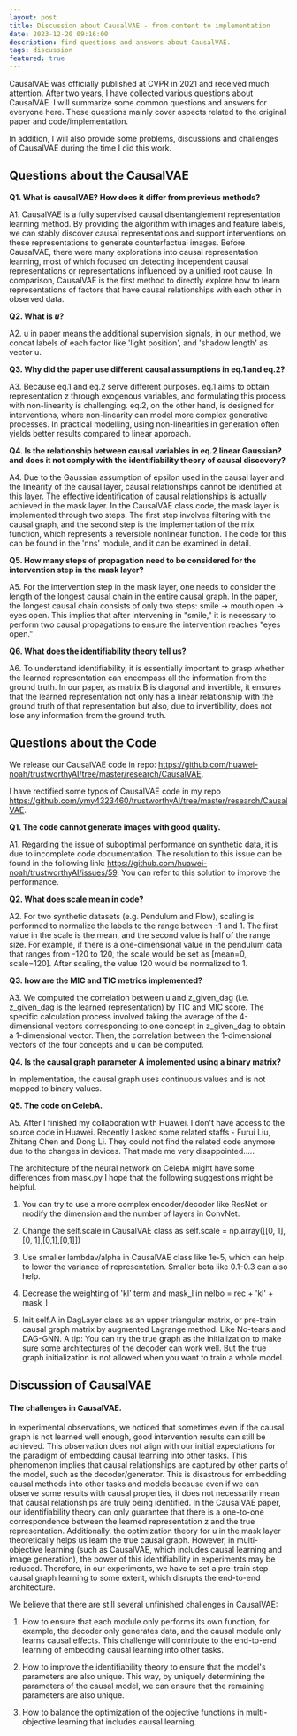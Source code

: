```yaml
---
layout: post
title: Discussion about CausalVAE - from content to implementation
date: 2023-12-20 09:16:00
description: find questions and answers about CausalVAE.
tags: discussion
featured: true
---
```

  
  CausalVAE was officially published at CVPR in 2021 and received much attention. After two years, I have collected various questions about CausalVAE. I will summarize some common questions and answers for everyone here. These questions mainly cover aspects related to the original paper and code/implementation.

  In addition, I will also provide some problems, discussions and challenges of CausalVAE during the time I did this work.

## Questions about the CausalVAE

**Q1. What is causalVAE? How does it differ from previous methods?**

A1. CausalVAE is a fully supervised causal disentanglement representation learning method. By providing the algorithm with images and feature labels, we can stably discover causal representations and support interventions on these representations to generate counterfactual images. Before CausalVAE, there were many explorations into causal representation learning, most of which focused on detecting independent causal representations or representations influenced by a unified root cause. In comparison, CausalVAE is the first method to directly explore how to learn representations of factors that have causal relationships with each other in observed data.

**Q2. What is $u$?**

A2. u in paper means the additional supervision signals, in our method, we concat labels of each factor like 'light position', and 'shadow length' as vector u.

**Q3. Why did the paper use different causal assumptions in eq.1 and eq.2?**

A3. Because eq.1 and eq.2 serve different purposes. eq.1 aims to obtain representation z through exogenous variables, and formulating this process with non-linearity is challenging. eq.2, on the other hand, is designed for interventions, where non-linearity can model more complex generative processes. In practical modelling, using non-linearities in generation often yields better results compared to linear approach.

**Q4. Is the relationship between causal variables in eq.2 linear Gaussian? and does it not comply with the identifiability theory of causal discovery?**

A4. Due to the Gaussian assumption of epsilon used in the causal layer and the linearity of the causal layer, causal relationships cannot be identified at this layer. The effective identification of causal relationships is actually achieved in the mask layer. In the CausalVAE class code, the mask layer is implemented through two steps. The first step involves filtering with the causal graph, and the second step is the implementation of the mix function, which represents a reversible nonlinear function. The code for this can be found in the 'nns' module, and it can be examined in detail.

**Q5. How many steps of propagation need to be considered for the intervention step in the mask layer?**

A5. For the intervention step in the mask layer, one needs to consider the length of the longest causal chain in the entire causal graph. In the paper, the longest causal chain consists of only two steps: smile -> mouth open -> eyes open. This implies that after intervening in "smile," it is necessary to perform two causal propagations to ensure the intervention reaches "eyes open."

**Q6. What does the identifiability theory tell us?**

A6. To understand identifiability, it is essentially important to grasp whether the learned representation can encompass all the information from the ground truth. In our paper, as matrix B is diagonal and invertible, it ensures that the learned representation not only has a linear relationship with the ground truth of that representation but also, due to invertibility, does not lose any information from the ground truth.

## Questions about the Code

We release our CausalVAE code in repo: https://github.com/huawei-noah/trustworthyAI/tree/master/research/CausalVAE. 

I have rectified some typos of CausalVAE code in my repo https://github.com/ymy4323460/trustworthyAI/tree/master/research/CausalVAE.

**Q1. The code cannot generate images with good quality.**

A1. Regarding the issue of suboptimal performance on synthetic data, it is due to incomplete code documentation. The resolution to this issue can be found in the following link: https://github.com/huawei-noah/trustworthyAI/issues/59. You can refer to this solution to improve the performance. 

**Q2. What does scale mean in code?**

A2. For two synthetic datasets (e.g. Pendulum and Flow), scaling is performed to normalize the labels to the range between -1 and 1. The first value in the scale is the mean, and the second value is half of the range size. For example, if there is a one-dimensional value in the pendulum data that ranges from -120 to 120, the scale would be set as [mean=0, scale=120]. After scaling, the value 120 would be normalized to 1.

**Q3. how are the MIC and TIC metrics implemented?**

A3. We computed the correlation between u and z_given_dag (i.e. z_given_dag is the learned representation) by TIC and MIC score. The specific calculation process involved taking the average of the 4-dimensional vectors corresponding to one concept in z_given_dag to obtain a 1-dimensional vector. Then, the correlation between the 1-dimensional vectors of the four concepts and u can be computed.

**Q4. Is the causal graph parameter A implemented using a binary matrix?**

In implementation, the causal graph uses continuous values and is not mapped to binary values.

**Q5. The code on CelebA.**

A5. After I finished my collaboration with Huawei. I don't have access to the source code in Huawei. Recently I asked some related staffs - Furui Liu, Zhitang Chen and Dong Li. They could not find the related code anymore due to the changes in devices. That made me very disappointed.....

The architecture of the neural network on CelebA might have some differences from mask.py I hope that the following suggestions might be helpful.

1. You can try to use a more complex encoder/decoder like ResNet or modify the dimension and the number of layers in ConvNet.

2. Change the self.scale in CausalVAE class as self.scale = np.array([[0, 1],[0, 1],[0,1],[0,1]])

3. Use smaller lambdav/alpha in CausalVAE class like 1e-5, which can help to lower the variance of representation. Smaller beta like 0.1-0.3 can also help.

4. Decrease the weighting of 'kl' term and mask_l in nelbo = rec + 'kl' + mask_l

5. Init self.A in DagLayer class as an upper triangular matrix, or pre-train causal graph matrix by augmented Lagrange method. Like No-tears and DAG-GNN. A tip: You can try the true graph as the initialization to make sure some architectures of the decoder can work well. But the true graph initialization is not allowed when you want to train a whole model.

## Discussion of CausalVAE

#### The challenges in CausalVAE.

In experimental observations, we noticed that sometimes even if the causal graph is not learned well enough, good intervention results can still be achieved. This observation does not align with our initial expectations for the paradigm of embedding causal learning into other tasks. This phenomenon implies that causal relationships are captured by other parts of the model, such as the decoder/generator. This is disastrous for embedding causal methods into other tasks and models because even if we can observe some results with causal properties, it does not necessarily mean that causal relationships are truly being identified. In the CausalVAE paper, our identifiability theory can only guarantee that there is a one-to-one correspondence between the learned representation z and the true representation. Additionally, the optimization theory for u in the mask layer theoretically helps us learn the true causal graph. However, in multi-objective learning (such as CausalVAE, which includes causal learning and image generation), the power of this identifiability in experiments may be reduced. Therefore, in our experiments, we have to set a pre-train step causal graph learning to some extent, which disrupts the end-to-end architecture.

We believe that there are still several unfinished challenges in CausalVAE:

1. How to ensure that each module only performs its own function, for example, the decoder only generates data, and the causal module only learns causal effects. This challenge will contribute to the end-to-end learning of embedding causal learning into other tasks.

2. How to improve the identifiability theory to ensure that the model's parameters are also unique. This way, by uniquely determining the parameters of the causal model, we can ensure that the remaining parameters are also unique.

3. How to balance the optimization of the objective functions in multi-objective learning that includes causal learning.







